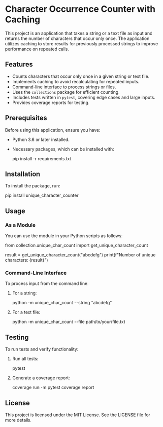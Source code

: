# Character Occurrence Counter with Caching

This project is an application that takes a string or a text file as input and returns the number of characters that occur only once. The application utilizes caching to store results for previously processed strings to improve performance on repeated calls.

## Features

- Counts characters that occur only once in a given string or text file.
- Implements caching to avoid recalculating for repeated inputs.
- Command-line interface to process strings or files.
- Uses the `collections` package for efficient counting.
- Includes tests written in `pytest`, covering edge cases and large inputs.
- Provides coverage reports for testing.

## Prerequisites

Before using this application, ensure you have:
- Python 3.6 or later installed.
- Necessary packages, which can be installed with:

  pip install -r requirements.txt


## Installation

To install the package, run:

pip install unique_character_counter


## Usage

### As a Module
You can use the module in your Python scripts as follows:

from collection.unique_char_count import get_unique_character_count

result = get_unique_character_count("abcdefg")
print(f"Number of unique characters: {result}")


### Command-Line Interface
To process input from the command line:
1. For a string:

   python -m unique_char_count --string "abcdefg"

2. For a text file:

   python -m unique_char_count --file path/to/your/file.txt


## Testing

To run tests and verify functionality:
1. Run all tests:

   pytest

2. Generate a coverage report:

   coverage run -m pytest
   coverage report


## License

This project is licensed under the MIT License. See the LICENSE file for more details.


